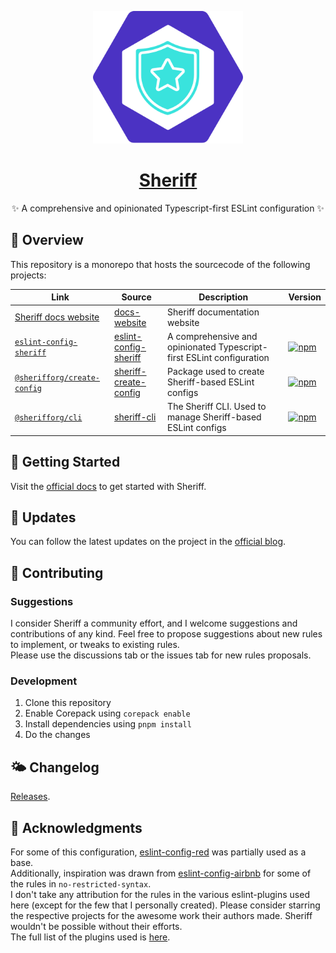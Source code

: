 <p align="center">
  <a href="https://www.eslint-config-sheriff.dev">
      <img src="https://github.com/AndreaPontrandolfo/sheriff/blob/master/apps/docs-website/static/img/sheriff-logo.svg" width="240">
    <h1 align="center">Sheriff</h1>
  </a>
  <p align="center">
    ✨ A comprehensive and opinionated Typescript-first ESLint configuration ✨
  </p>
</p>

## 🥳 Overview

This repository is a monorepo that hosts the sourcecode of the following projects:

| Link                                                                           | Source                                                                                                            | Description                                                           | Version                                                                                                                                                  |
| ------------------------------------------------------------------------------ | ----------------------------------------------------------------------------------------------------------------- | --------------------------------------------------------------------- | -------------------------------------------------------------------------------------------------------------------------------------------------------- |
| [Sheriff docs website](https://www.eslint-config-sheriff.dev)                          | [docs-website](https://github.com/AndreaPontrandolfo/sheriff/tree/master/apps/docs-website)                       | Sheriff documentation website                                         | |
| [`eslint-config-sheriff`](https://www.npmjs.com/package/eslint-config-sheriff) | [eslint-config-sheriff](https://github.com/AndreaPontrandolfo/sheriff/tree/master/packages/eslint-config-sheriff) | A comprehensive and opinionated Typescript-first ESLint configuration | [![npm](https://img.shields.io/npm/v/eslint-config-sheriff.svg)](https://www.npmjs.com/package/eslint-config-sheriff)                                    |
| [`@sherifforg/create-config`](https://www.npmjs.com/package/@sherifforg/create-config) | [sheriff-create-config](https://github.com/AndreaPontrandolfo/sheriff/tree/master/packages/sheriff-create-config) | Package used to create Sheriff-based ESLint configs                             | [![npm](https://img.shields.io/npm/v/@sherifforg/create-config.svg)](https://www.npmjs.com/package/@sherifforg/create-config)                                    |
| [`@sherifforg/cli`](https://www.npmjs.com/package/@sherifforg/cli) | [sheriff-cli](https://github.com/AndreaPontrandolfo/sheriff/tree/master/packages/sheriff-cli) | The Sheriff CLI. Used to manage Sheriff-based ESLint configs                             | [![npm](https://img.shields.io/npm/v/@sherifforg/cli.svg)](https://www.npmjs.com/package/@sherifforg/cli)                                    |

## 🚀 Getting Started

Visit the [official docs](https://www.eslint-config-sheriff.dev) to get started with Sheriff.

## 📝 Updates

You can follow the latest updates on the project in the [official blog](https://www.eslint-config-sheriff.dev/blog).

## 🧡 Contributing

### Suggestions

I consider Sheriff a community effort, and I welcome suggestions and contributions of any kind.
Feel free to propose suggestions about new rules to implement, or tweaks to existing rules.<br>
Please use the discussions tab or the issues tab for new rules proposals.

### Development

1. Clone this repository
1. Enable Corepack using `corepack enable`
1. Install dependencies using `pnpm install`
1. Do the changes

## 🌤 Changelog

[Releases](https://github.com/AndreaPontrandolfo/sheriff/releases).

## 💌 Acknowledgments

For some of this configuration, [eslint-config-red](https://github.com/GrosSacASac/JavaScript-Set-Up/blob/master/js/red-javascript-style-guide/index.js) was partially used as a base.<br>
Additionally, inspiration was drawn from [eslint-config-airbnb](https://github.com/airbnb/javascript/tree/master/packages/eslint-config-airbnb) for some of the rules in `no-restricted-syntax`.<br>
I don't take any attribution for the rules in the various eslint-plugins used here (except for the few that I personally created). Please consider starring the respective projects for the awesome work their authors made. Sheriff wouldn't be possible without their efforts.<br>
The full list of the plugins used is [here](https://www.eslint-config-sheriff.dev/docs/eslint-plugins).
